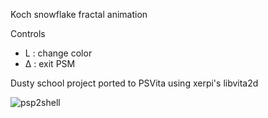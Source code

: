 Koch snowflake fractal animation

Controls
- L : change color
- Δ : exit PSM


Dusty school project ported to PSVita using xerpi's libvita2d

![psp2shell](http://i.imgur.com/bUKIQmi.png)
